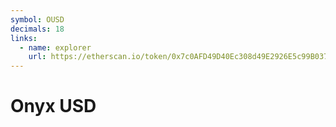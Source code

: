 ```yaml
---
symbol: OUSD
decimals: 18
links:
  - name: explorer
    url: https://etherscan.io/token/0x7c0AFD49D40Ec308d49E2926E5c99B037d54EE7e
---
```


# Onyx USD
